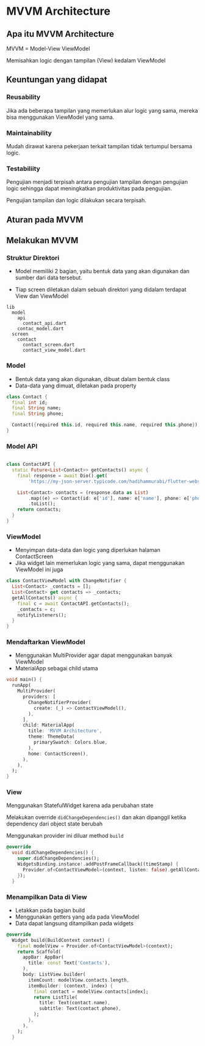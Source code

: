 # MVVM Architecture

## Apa itu MVVM Architecture

MVVM = Model-View ViewModel

Memisahkan logic dengan tampilan (View) kedalam ViewModel

## Keuntungan yang didapat

### Reusability

Jika ada beberapa tampilan yang memerlukan alur logic yang sama, mereka bisa menggunakan ViewModel yang sama.

### Maintainability

Mudah dirawat karena pekerjaan terkait tampilan tidak tertumpul bersama logic.

### Testabiliity

Pengujian menjadi terpisah antara pengujian tampilan dengan pengujian logic sehingga dapat meningkatkan produktivitas pada pengujian.

Pengujian tampilan dan logic dilakukan secara terpisah.

## Aturan pada MVVM

## Melakukan MVVM

### Struktur Direktori

- Model memiliki 2 bagian, yaitu bentuk data yang akan digunakan dan sumber dari data tersebut.

- Tiap screen diletakan dalam sebuah direktori yang didalam terdapat View dan ViewModel

```text
lib
  model
    api
      contact_api.dart
    contac_model.dart
  screen
    contact
      contact_screen.dart
      contact_view_model.dart
```

### Model

- Bentuk data yang akan digunakan, dibuat dalam bentuk class
- Data-data yang dimuat, diletakan pada property

```dart
class Contact {
  final int id;
  final String name;
  final String phone;

  Contact({required this.id, required this.name, required this.phone});
}
```

### Model API

```dart

class ContactAPI {
  static Future<List<Contact>> getContacts() async {
    final response = await Dio().get(
        'https://my-json-server.typicode.com/hadihammurabi/flutter-webservice/contacts');

    List<Contact> contacts = (response.data as List)
        .map((e) => Contact(id: e['id'], name: e['name'], phone: e['phone']))
        .toList();
    return contacts;
  }
}
```

### ViewModel

- Menyimpan data-data dan logic yang diperlukan halaman ContactScreen
- Jika widget lain memerlukan logic yang sama, dapat menggunakan ViewModel ini juga

```dart
class ContactViewModel with ChangeNotifier {
  List<Contact> _contacts = [];
  List<Contact> get contacts => _contacts;
  getAllContacts() async {
    final c = await ContactAPI.getContacts();
    _contacts = c;
    notifyListeners();
  }
}
```

### Mendaftarkan ViewModel

- Menggunakan MultiProvider agar dapat menggunakan banyak ViewModel
- MaterialApp sebagai child utama

```dart
void main() {
  runApp(
    MultiProvider(
      providers: [
        ChangeNotifierProvider(
          create: (_) => ContactViewModel(),
        ),
      ],
      child: MaterialApp(
        title: 'MVVM Architecture',
        theme: ThemeData(
          primarySwatch: Colors.blue,
        ),
        home: ContactScreen(),
      ),
    ),
  );
}
```

### View

Menggunakan StatefulWidget karena ada perubahan state

Melakukan override `didChangeDependencies()` dan akan dipanggil ketika dependency dari object state berubah

Menggunakan provider ini diluar method `build`

```dart
@override
  void didChangeDependencies() {
    super.didChangeDependencies();
    WidgetsBinding.instance!.addPostFrameCallback((timeStamp) {
      Provider.of<ContactViewModel>(context, listen: false).getAllContacts();
    });
  }
```

### Menampilkan Data di View

- Letakkan pada bagian build
- Menggunakan getters yang ada pada ViewModel
- Data dapat langsung ditampilkan pada widgets

```dart
@override
  Widget build(BuildContext context) {
    final modelView = Provider.of<ContactViewModel>(context);
    return Scaffold(
      appBar: AppBar(
        title: const Text('Contacts'),
      ),
      body: ListView.builder(
        itemCount: modelView.contacts.length,
        itemBuilder: (context, index) {
          final contact = modelView.contacts[index];
          return ListTile(
            title: Text(contact.name),
            subtitle: Text(contact.phone),
          );
        },
      ),
    );
  }
```
